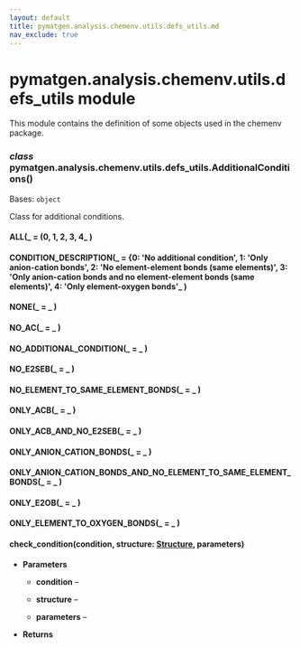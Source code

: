 ```yaml
---
layout: default
title: pymatgen.analysis.chemenv.utils.defs_utils.md
nav_exclude: true
---
```


# pymatgen.analysis.chemenv.utils.defs_utils module

This module contains the definition of some objects used in the chemenv package.


### _class_ pymatgen.analysis.chemenv.utils.defs_utils.AdditionalConditions()
Bases: `object`

Class for additional conditions.


#### ALL(_ = (0, 1, 2, 3, 4_ )

#### CONDITION_DESCRIPTION(_ = {0: 'No additional condition', 1: 'Only anion-cation bonds', 2: 'No element-element bonds (same elements)', 3: 'Only anion-cation bonds and no element-element bonds (same elements)', 4: 'Only element-oxygen bonds'_ )

#### NONE(_ = _ )

#### NO_AC(_ = _ )

#### NO_ADDITIONAL_CONDITION(_ = _ )

#### NO_E2SEB(_ = _ )

#### NO_ELEMENT_TO_SAME_ELEMENT_BONDS(_ = _ )

#### ONLY_ACB(_ = _ )

#### ONLY_ACB_AND_NO_E2SEB(_ = _ )

#### ONLY_ANION_CATION_BONDS(_ = _ )

#### ONLY_ANION_CATION_BONDS_AND_NO_ELEMENT_TO_SAME_ELEMENT_BONDS(_ = _ )

#### ONLY_E2OB(_ = _ )

#### ONLY_ELEMENT_TO_OXYGEN_BONDS(_ = _ )

#### check_condition(condition, structure: [Structure](pymatgen.core.structure.md#pymatgen.core.structure.Structure), parameters)

* **Parameters**


    * **condition** –


    * **structure** –


    * **parameters** –



* **Returns**